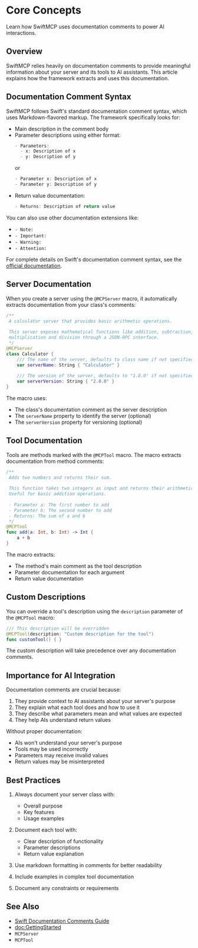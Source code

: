 # Core Concepts

Learn how SwiftMCP uses documentation comments to power AI interactions.

## Overview

SwiftMCP relies heavily on documentation comments to provide meaningful information about your server and its tools to AI assistants. This article explains how the framework extracts and uses this documentation.

## Documentation Comment Syntax

SwiftMCP follows Swift's standard documentation comment syntax, which uses Markdown-flavored markup. The framework specifically looks for:

- Main description in the comment body
- Parameter descriptions using either format:
  ```swift
  - Parameters:
    - x: Description of x
    - y: Description of y
  ```
  or
  ```swift
  - Parameter x: Description of x
  - Parameter y: Description of y
  ```
- Return value documentation:
  ```swift
  - Returns: Description of return value
  ```

You can also use other documentation extensions like:
- `- Note:`
- `- Important:`
- `- Warning:`
- `- Attention:`

For complete details on Swift's documentation comment syntax, see the [official documentation](https://github.com/swiftlang/swift/blob/main/docs/DocumentationComments.md).

## Server Documentation

When you create a server using the `@MCPServer` macro, it automatically extracts documentation from your class's comments:

```swift
/**
 A calculator server that provides basic arithmetic operations.
 
 This server exposes mathematical functions like addition, subtraction,
 multiplication and division through a JSON-RPC interface.
 */
@MCPServer
class Calculator {
    /// The name of the server, defaults to class name if not specified
    var serverName: String { "Calculator" }
    
    /// The version of the server, defaults to "1.0.0" if not specified
    var serverVersion: String { "2.0.0" }
}
```

The macro uses:
- The class's documentation comment as the server description
- The `serverName` property to identify the server (optional)
- The `serverVersion` property for versioning (optional)

## Tool Documentation

Tools are methods marked with the `@MCPTool` macro. The macro extracts documentation from method comments:

```swift
/**
 Adds two numbers and returns their sum.
 
 This function takes two integers as input and returns their arithmetic sum.
 Useful for basic addition operations.
 
 - Parameter a: The first number to add
 - Parameter b: The second number to add
 - Returns: The sum of a and b
 */
@MCPTool
func add(a: Int, b: Int) -> Int {
    a + b
}
```

The macro extracts:
- The method's main comment as the tool description
- Parameter documentation for each argument
- Return value documentation

## Custom Descriptions

You can override a tool's description using the `description` parameter of the `@MCPTool` macro:

```swift
/// This description will be overridden
@MCPTool(description: "Custom description for the tool")
func customTool() { }
```

The custom description will take precedence over any documentation comments.

## Importance for AI Integration

Documentation comments are crucial because:
1. They provide context to AI assistants about your server's purpose
2. They explain what each tool does and how to use it
3. They describe what parameters mean and what values are expected
4. They help AIs understand return values

Without proper documentation:
- AIs won't understand your server's purpose
- Tools may be used incorrectly
- Parameters may receive invalid values
- Return values may be misinterpreted

## Best Practices

1. Always document your server class with:
   - Overall purpose
   - Key features
   - Usage examples

2. Document each tool with:
   - Clear description of functionality
   - Parameter descriptions
   - Return value explanation

3. Use markdown formatting in comments for better readability

4. Include examples in complex tool documentation

5. Document any constraints or requirements

## See Also

- [Swift Documentation Comments Guide](https://github.com/swiftlang/swift/blob/main/docs/DocumentationComments.md)
- <doc:GettingStarted>
- ``MCPServer``
- ``MCPTool`` 